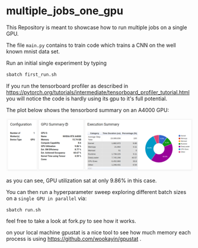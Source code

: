 # multiple_jobs_one_gpu

This Repository is meant to showcase how to run multiple jobs on 
a single GPU.

The file `main.py` contains to train code which trains a
CNN on the well known mnist data set.

Run an initial single experiment by typing 
``` bash
sbatch first_run.sh
```
If you run the tensorboard profiler as described in https://pytorch.org/tutorials/intermediate/tensorboard_profiler_tutorial.html
you will notice the code is hardly using its gpu to it's full potential.

The plot below shows the tensorbord summary on an A4000 GPU:

![summary](figures/summary.png)

as you can see, GPU utilization sat at only 9.86% in this case.

You can then run a hyperparameter sweep exploring different
batch sizes on a `single GPU in parallel` via:
``` bash
sbatch run.sh
```
feel free to take a look at fork.py to see how it works.

on your local machine gpustat is a nice tool to see how much memory
each process is using https://github.com/wookayin/gpustat .
